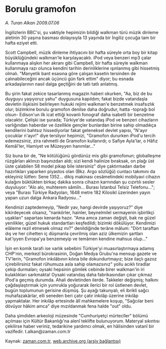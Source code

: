 # Borulu gramofon

*A. Turan Alkan 2009.07.06*

<tr><td class="metin" colspan="2" style="padding-top: 20px; padding-left: 5px; padding-right: 10px;">İngilizlerin BBC'si, şu vaktiyle hepimizin bildiği walkman türü müzik dinleme aletinin 30 yaşına basması dolayısıyla 13 yaşında bir İngiliz çocuğa tam bir hafta eziyet etti.</td></tr><tr><td class="metin" colspan="2" style="padding-top: 20px; padding-left: 5px; padding-right: 10px;"><p>Scott Campbell, müzik dinleme ihtiyacını bir hafta süreyle orta boy bir kitap büyüklüğündeki walkman'le karşılayacaktı. iPod veya benzeri mp3 çalar kullanmaya alışkın her akranı gibi Campbell, bir hafta süreyle walkman kullanmaya razı olunca kendini tarihin derinliklerine ışınlanmış gibi hissetmiş olmalı. "Manyetik bant esasına göre çalışan kasetin tersinden de çalınabileceğini ancak üçüncü gün fark ettim" diyor; bu esnada arkadaşlarının nasıl dalga geçtiğini de tatlı tatlı anlatmış.
<p> Bu şirin fakat zekice tasarlanmış magazin haberi okurken, "Aa, biz de bu duyguyu yaşıyoruz yahu" duygusuna kapıldım; fakat bizde vatandaşla devletin ilişkisini belirleyen hukuki rejimi walkman'e benzetmek insafsızlık olur; bizimkine borulu gramofon denilse daha doğrudur, hatta -toprağı bol olsun- Edison'un ilk icat ettiği kovanlı fonograf daha isabetli bir benzetme olacaktır. Çelişki ise şurada; Türkiye'de vatandaş iPod ve benzeri cihazların varlığından haberdar ve özellikle gençler bunlardan birine sahip olmadıkça kendilerini bahtsız hissediyorlar fakat geleneksel devlet yapısı, "N'ayır çocuklar n'ayır!" diye tersliyor hepimizi, "Gramofon dururken iPod'u tercih edemezsiniz, zira rahmetli de Gramofon kullanırdı; o Safiye Ayla'lar, o Hâfız Kemâl'ler, Hamiyet ve Müzeyyen hanımlar..."
<p> Siz buna bir de, "Ne kötülüğünü gördünüz mis gibi gramofonun; globalleşme rüzgârları aklınızı başınızdan aldı; sizi kendi halinize bıraksak, on plağı üst üste çalabilen 58 model pikap bile istersiniz" diye çaktırmadan darbe hazırlıkları yaparken piyastos olan (Bkz. Argo sözlüğü) cuntacı takımını da ekleyiniz lütfen: Sene 1352... dikiş makinası cesâmetindeki mobilyavi cihazın kulağını büktükten birkaç dakika sonra cihazın karnından şu cızırtılı sesler duyuluyor: "Alo alo, muhterem sâmiîn... Burası İstanbul Telsiz Telefonu..."; veya "Burası Türkiye Radyoları, 1648 metre 182 Kilosikl üzerinden yayın yapan uzun dalga Ankara Radyosu..."
<p> Kendinizi zaptedemeyip, "Nedir yav, hangi devirde yaşıyoruz?" diye kikirdeyecek olsanız, "nankörler, hainler, beynelmilel sermayenin işbirlikçi uşakları" sapartası kenarda hazır. "Ama amca zaman değişti, bak ne güzel yenilikler, güzel hukuk standartları keşfedildi; bizimki dökülüyor. Kendimizi elâleme rezil etmesek olmaz mı?" denildiğinde terâne mâlum: "Dört taraftan dış ve her cihetten iç düşmanla çevrilmiş olan aziz ülkemizin şartları kat'iyyen Evropa'ya benzemeyip ve temâmen kendine mahsus olup..."
<p> İşin en komik tarafı ise varlık sebebini Türkiye'yi muasırlaştırmaya adamış CHP'nin, merkezî bürokrasinin, Doğan Medya Grubu'na mensup gazete ve TV'lerin, "Gramofon inkılâbının kılına bile dokundurtmayız; bize ilaçlı gazoz içirebilirsiniz fakat rûhumuza asla sahip olamazsınız" yollu acıklı tiradlar çekip durmaları; oysaki hepsinin gömlek cebinde birer walkman'in iri kulaklıkları sarkmakta! Oysaki vatandaş daha fabrikasından çıkar çıkmaz iPod'a geçmiş durumda. Ahali devletinden ilerde. Takkeler değişmiş; halkını çağdaşlaştırmak için yumrukla yoğurarak ilerici bir rol üstlenen devlet, bugün toplumunun gerisine düşmüş. Şu ayağı takunyalı, eli ibrikli sağcı muhafazakârlar, elli seneden beri çatır çatır inkılâp üzerine inkılâp yapmaktalar. Her inkılâp ertesinde âlî mahkemelere koşup, "Sağcılar beni dövüyor hâkim amca" diye mızıldanmak fena halde "out" oldu.
<p> Daha şimdiden arkeoloji müzesinde "Cumhuriyetçi mürtecîler" bölümü açılması için Kültür Bakanlığı'na alenî teklifte bulunuyorum. Materyal sıkıntısı çekilirse haber veriniz, tedarikine yardımcı olmak, en hâlisinden vatanî bir vazîfedir. t.alkan@zaman.com.tr<br/></p></p></p></p></p></p></td></tr>

Kaynak: [zaman.com.tr](http://zaman.com.tr/yazar.do?yazino=866419), [web.archive.org (arşiv bağlantısı)](http://web.archive.org/web/20090831054903/http://www.zaman.com.tr:80/yazar.do?yazino=866419)
